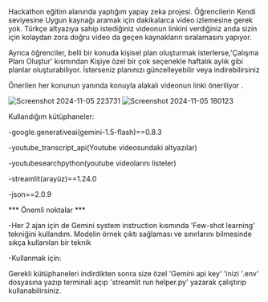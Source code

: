 Hackathon eğitim alanında yaptığım yapay zeka projesi. Öğrencilerin  Kendi seviyesine Uygun kaynağı aramak için dakikalarca video izlemesine gerek yok. Türkçe altyazıya sahip istediğiniz videonun linkini verdiğiniz anda sizin için kolaydan zora doğru video da geçen kaynakların sıralamasını yapıyor.  

Ayrıca öğrenciler, belli bir konuda kişisel plan oluşturmak isterlerse,'Çalışma Planı Oluştur' kısmından Kişiye özel bir çok seçenekle haftalık aylık gibi planlar oluşturabiliyor. İsterseniz planınızı güncelleyebilir veya indirebilirsiniz

Önerilen  her konunun yanında konuyla alakalı  videonun linki öneriliyor . 


![Screenshot 2024-11-05 223731](https://github.com/user-attachments/assets/016fe2bc-93c0-4985-86e2-74ec846cf7dc)
![Screenshot 2024-11-05 180123](https://github.com/user-attachments/assets/6ccc53e1-2ca5-4bb1-87fe-5338ad5ec3a1)


Kullandığım kütüphaneler:

-google.generativeai(gemini-1.5-flash)==0.8.3

-youtube_transcript_api(Youtube videosundaki altyazılar)

-youtubesearchpython(youtube videolarını listeler)

-streamlit(arayüz)==1.24.0

-json==2.0.9

*** Önemli noktalar ***

-Her 2 ajan için de Gemini system instruction kısmında 'Few-shot learning' tekniğini kullandım. Modelin örnek çıktı sağlaması ve sınırlarını bilmesinde sıkça kullanılan bir teknik
 
-Kullanmak için:

Gerekli kütüphaneleri indirdikten sonra size özel 'Gemini api key' 'inizi  '.env' dosyasına yazıp  terminali açıp  'streamlit run helper.py' yazarak çalıştırıp kullanabilirsiniz.
